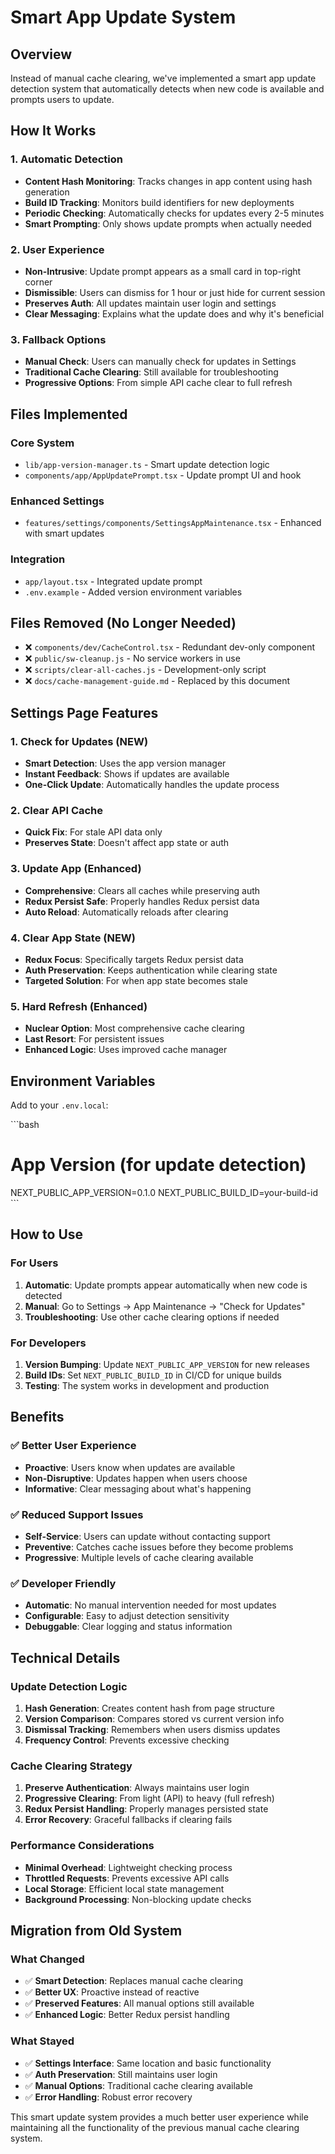 # Smart App Update System

## Overview

Instead of manual cache clearing, we've implemented a smart app update detection system that automatically detects when new code is available and prompts users to update.

## How It Works

### 1. Automatic Detection
- **Content Hash Monitoring**: Tracks changes in app content using hash generation
- **Build ID Tracking**: Monitors build identifiers for new deployments
- **Periodic Checking**: Automatically checks for updates every 2-5 minutes
- **Smart Prompting**: Only shows update prompts when actually needed

### 2. User Experience
- **Non-Intrusive**: Update prompt appears as a small card in top-right corner
- **Dismissible**: Users can dismiss for 1 hour or just hide for current session
- **Preserves Auth**: All updates maintain user login and settings
- **Clear Messaging**: Explains what the update does and why it's beneficial

### 3. Fallback Options
- **Manual Check**: Users can manually check for updates in Settings
- **Traditional Cache Clearing**: Still available for troubleshooting
- **Progressive Options**: From simple API cache clear to full refresh

## Files Implemented

### Core System
- `lib/app-version-manager.ts` - Smart update detection logic
- `components/app/AppUpdatePrompt.tsx` - Update prompt UI and hook

### Enhanced Settings
- `features/settings/components/SettingsAppMaintenance.tsx` - Enhanced with smart updates

### Integration
- `app/layout.tsx` - Integrated update prompt
- `.env.example` - Added version environment variables

## Files Removed (No Longer Needed)
- ❌ `components/dev/CacheControl.tsx` - Redundant dev-only component
- ❌ `public/sw-cleanup.js` - No service workers in use
- ❌ `scripts/clear-all-caches.js` - Development-only script
- ❌ `docs/cache-management-guide.md` - Replaced by this document

## Settings Page Features

### 1. Check for Updates (NEW)
- **Smart Detection**: Uses the app version manager
- **Instant Feedback**: Shows if updates are available
- **One-Click Update**: Automatically handles the update process

### 2. Clear API Cache
- **Quick Fix**: For stale API data only
- **Preserves State**: Doesn't affect app state or auth

### 3. Update App (Enhanced)
- **Comprehensive**: Clears all caches while preserving auth
- **Redux Persist Safe**: Properly handles Redux persist data
- **Auto Reload**: Automatically reloads after clearing

### 4. Clear App State (NEW)
- **Redux Focus**: Specifically targets Redux persist data
- **Auth Preservation**: Keeps authentication while clearing state
- **Targeted Solution**: For when app state becomes stale

### 5. Hard Refresh (Enhanced)
- **Nuclear Option**: Most comprehensive cache clearing
- **Last Resort**: For persistent issues
- **Enhanced Logic**: Uses improved cache manager

## Environment Variables

Add to your `.env.local`:

\`\`\`bash
# App Version (for update detection)
NEXT_PUBLIC_APP_VERSION=0.1.0
NEXT_PUBLIC_BUILD_ID=your-build-id
\`\`\`

## How to Use

### For Users
1. **Automatic**: Update prompts appear automatically when new code is detected
2. **Manual**: Go to Settings → App Maintenance → "Check for Updates"
3. **Troubleshooting**: Use other cache clearing options if needed

### For Developers
1. **Version Bumping**: Update `NEXT_PUBLIC_APP_VERSION` for new releases
2. **Build IDs**: Set `NEXT_PUBLIC_BUILD_ID` in CI/CD for unique builds
3. **Testing**: The system works in development and production

## Benefits

### ✅ Better User Experience
- **Proactive**: Users know when updates are available
- **Non-Disruptive**: Updates happen when users choose
- **Informative**: Clear messaging about what's happening

### ✅ Reduced Support Issues
- **Self-Service**: Users can update without contacting support
- **Preventive**: Catches cache issues before they become problems
- **Progressive**: Multiple levels of cache clearing available

### ✅ Developer Friendly
- **Automatic**: No manual intervention needed for most updates
- **Configurable**: Easy to adjust detection sensitivity
- **Debuggable**: Clear logging and status information

## Technical Details

### Update Detection Logic
1. **Hash Generation**: Creates content hash from page structure
2. **Version Comparison**: Compares stored vs current version info
3. **Dismissal Tracking**: Remembers when users dismiss updates
4. **Frequency Control**: Prevents excessive checking

### Cache Clearing Strategy
1. **Preserve Authentication**: Always maintains user login
2. **Progressive Clearing**: From light (API) to heavy (full refresh)
3. **Redux Persist Handling**: Properly manages persisted state
4. **Error Recovery**: Graceful fallbacks if clearing fails

### Performance Considerations
- **Minimal Overhead**: Lightweight checking process
- **Throttled Requests**: Prevents excessive API calls
- **Local Storage**: Efficient local state management
- **Background Processing**: Non-blocking update checks

## Migration from Old System

### What Changed
- ✅ **Smart Detection**: Replaces manual cache clearing
- ✅ **Better UX**: Proactive instead of reactive
- ✅ **Preserved Features**: All manual options still available
- ✅ **Enhanced Logic**: Better Redux persist handling

### What Stayed
- ✅ **Settings Interface**: Same location and basic functionality
- ✅ **Auth Preservation**: Still maintains user login
- ✅ **Manual Options**: Traditional cache clearing available
- ✅ **Error Handling**: Robust error recovery

This smart update system provides a much better user experience while maintaining all the functionality of the previous manual cache clearing system.
